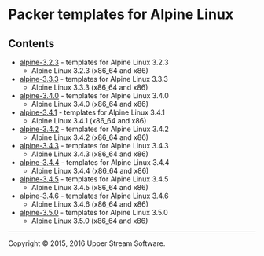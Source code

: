 # Packer templates for Alpine Linux

## Contents

* [alpine-3.2.3](alpine-3.2.3/README.mdown) - templates for Alpine Linux 3.2.3
    * Alpine Linux 3.2.3 (x86_64 and x86)
* [alpine-3.3.3](alpine-3.3.3/README.mdown) - templates for Alpine Linux 3.3.3
    * Alpine Linux 3.3.3 (x86_64 and x86)
* [alpine-3.4.0](alpine-3.4.0/README.mdown) - templates for Alpine Linux 3.4.0
    * Alpine Linux 3.4.0 (x86_64 and x86)
* [alpine-3.4.1](alpine-3.4.1/README.mdown) - templates for Alpine Linux 3.4.1
    * Alpine Linux 3.4.1 (x86_64 and x86)
* [alpine-3.4.2](alpine-3.4.2/README.mdown) - templates for Alpine Linux 3.4.2
    * Alpine Linux 3.4.2 (x86_64 and x86)
* [alpine-3.4.3](alpine-3.4.3/README.mdown) - templates for Alpine Linux 3.4.3
    * Alpine Linux 3.4.3 (x86_64 and x86)
* [alpine-3.4.4](alpine-3.4.4/README.mdown) - templates for Alpine Linux 3.4.4
    * Alpine Linux 3.4.4 (x86_64 and x86)
* [alpine-3.4.5](alpine-3.4.5/README.mdown) - templates for Alpine Linux 3.4.5
    * Alpine Linux 3.4.5 (x86_64 and x86)
* [alpine-3.4.6](alpine-3.4.6/README.mdown) - templates for Alpine Linux 3.4.6
    * Alpine Linux 3.4.6 (x86_64 and x86)
* [alpine-3.5.0](alpine-3.5.0/README.mdown) - templates for Alpine Linux 3.5.0
    * Alpine Linux 3.5.0 (x86_64 and x86)

- - -

Copyright &copy; 2015, 2016 Upper Stream Software.
